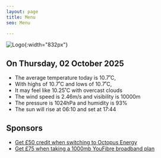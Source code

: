 ```yaml
---
layout: page
title: Menu
seo: Menu

---
```


![Logo](/images/logo.jpg){:width="832px"}

<!-- weather_marker starts -->
## On Thursday, 02 October 2025

- The average temperature today is 10.7˚C,
- With highs of 10.7˚C and lows of 10.7˚C,
- It may feel like 10.25˚C with overcast clouds
- The wind speed is 2.46m/s and visibility is 10000m
- The pressure is 1024hPa and humidity is 93%
- The sun will rise at 06:10 and set at 17:44

<!-- weather_marker ends -->

## Sponsors

- [Get £50 credit when switching to Octopus Energy](https://bit.ly/3oD1nnS)
- [Get £75 when taking a 1000mb YouFibre broadband plan](https://aklam.io/91zWhU?)
